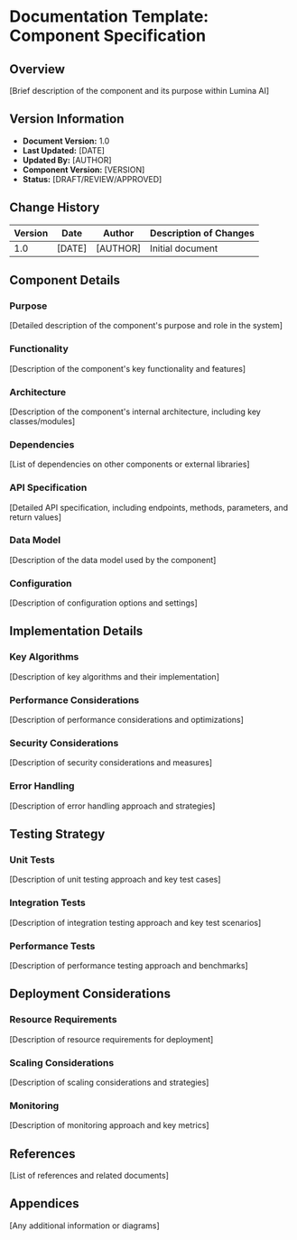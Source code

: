 # Documentation Template: Component Specification

## Overview
[Brief description of the component and its purpose within Lumina AI]

## Version Information
- **Document Version:** 1.0
- **Last Updated:** [DATE]
- **Updated By:** [AUTHOR]
- **Component Version:** [VERSION]
- **Status:** [DRAFT/REVIEW/APPROVED]

## Change History
| Version | Date | Author | Description of Changes |
|---------|------|--------|------------------------|
| 1.0 | [DATE] | [AUTHOR] | Initial document |

## Component Details

### Purpose
[Detailed description of the component's purpose and role in the system]

### Functionality
[Description of the component's key functionality and features]

### Architecture
[Description of the component's internal architecture, including key classes/modules]

### Dependencies
[List of dependencies on other components or external libraries]

### API Specification
[Detailed API specification, including endpoints, methods, parameters, and return values]

### Data Model
[Description of the data model used by the component]

### Configuration
[Description of configuration options and settings]

## Implementation Details

### Key Algorithms
[Description of key algorithms and their implementation]

### Performance Considerations
[Description of performance considerations and optimizations]

### Security Considerations
[Description of security considerations and measures]

### Error Handling
[Description of error handling approach and strategies]

## Testing Strategy

### Unit Tests
[Description of unit testing approach and key test cases]

### Integration Tests
[Description of integration testing approach and key test scenarios]

### Performance Tests
[Description of performance testing approach and benchmarks]

## Deployment Considerations

### Resource Requirements
[Description of resource requirements for deployment]

### Scaling Considerations
[Description of scaling considerations and strategies]

### Monitoring
[Description of monitoring approach and key metrics]

## References
[List of references and related documents]

## Appendices
[Any additional information or diagrams]
